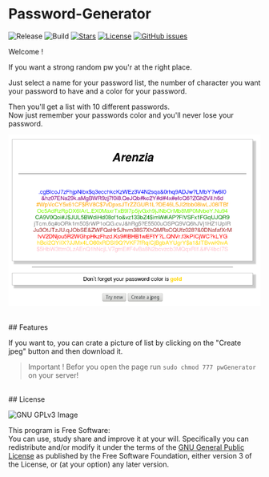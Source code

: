 # Password-Generator

![Release](https://img.shields.io/badge/release-v1.0-orange.svg)
![Build](https://img.shields.io/badge/build-completed-orange.svg)
[![Stars](https://img.shields.io/github/stars/NBprojekt/pwGenerator.svg)](https://github.com/NBprojekt/pwGenerator/stargazers)
[![License](https://img.shields.io/badge/license-GPLv3-lightgrey.svg)](https://www.gnu.org/licenses/gpl.html)
[![GitHub issues](https://img.shields.io/github/issues/NBprojekt/pwGenerator.svg)](https://github.com/NBprojekt/pwGenerator/issues)

Welcome !

If you want a strong random pw you'r at the right place.

Just select a name for your password list, the number of character you want your password to have
and a color for your password.

Then you'll get a list with 10 different passwords.<br>
Now just remember your passwords color and you'll never lose your password.

![Screenshot](/pwList.png)

<br>
## Features

If you want to, you can crate a picture of list by clicking on the "Create jpeg" button
and then download it. 

> Important !
> Befor you open the page run `sudo chmod 777 pwGenerator` on your server!

<br>
## License

![GNU GPLv3 Image](https://www.gnu.org/graphics/gplv3-127x51.png)

This program is Free Software:<br>
You can use, study share and improve it at your
will. Specifically you can redistribute and/or modify it under the terms of the
[GNU General Public License](https://www.gnu.org/licenses/gpl.html) as
published by the Free Software Foundation, either version 3 of the License, or
(at your option) any later version.
